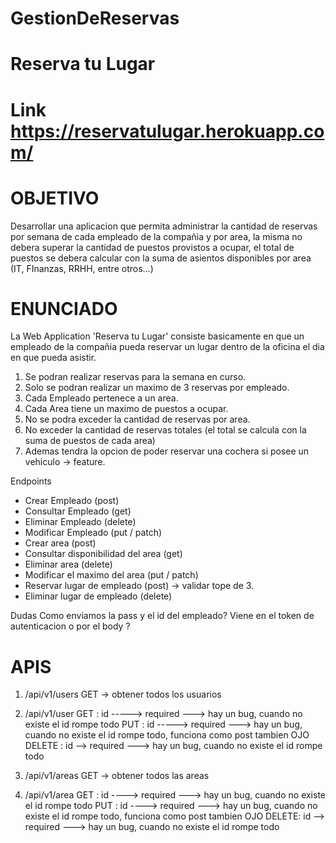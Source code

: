 # GestionDeReservas

# Reserva tu Lugar
# Link https://reservatulugar.herokuapp.com/

# OBJETIVO

Desarrollar una aplicacion que permita administrar la cantidad de reservas por semana de cada empleado de la compañia y por area,
la misma no debera superar la cantidad de puestos provistos a ocupar, el total de puestos se debera calcular con la suma de asientos
disponibles por area (IT, FInanzas, RRHH, entre otros...)

# ENUNCIADO

La Web Application 'Reserva tu Lugar' consiste basicamente en que un empleado de la compañia
pueda reservar un lugar dentro de la oficina el dia en que pueda asistir.

1. Se podran realizar reservas para la semana en curso.
2. Solo se podran realizar un maximo de 3 reservas por empleado.
3. Cada Empleado pertenece a un area.
4. Cada Area tiene un maximo de puestos a ocupar.
5. No se podra exceder la cantidad de reservas por area.
6. No exceder la cantidad de reservas totales (el total se calcula con la suma de puestos de cada area)
7. Ademas tendra la opcion de poder reservar una cochera si posee un vehiculo -> feature.

Endpoints
- Crear Empleado (post)
- Consultar Empleado (get)
- Eliminar Empleado (delete)
- Modificar Empleado (put / patch)
- Crear area (post)
- Consultar disponibilidad del area (get)
- Eliminar area (delete)
- Modificar el maximo del area (put / patch)
- Reservar lugar de empleado (post) -> validar tope de 3.
- Eliminar lugar de empleado (delete)

Dudas
Como enviamos la pass y el id del empleado? Viene en el token de autenticacion o por el body ?

# APIS

1. /api/v1/users
				GET -> obtener todos los usuarios


2. /api/v1/user
				GET : id -----> required   ---> hay un bug, cuando no existe el id rompe todo
				PUT : id -----> required   ---> hay un bug, cuando no existe el id rompe todo, funciona como post tambien OJO
				DELETE : id --> required   ---> hay un bug, cuando no existe el id rompe todo

3. /api/v1/areas
				GET -> obtener todos las areas

4. /api/v1/area
				GET : id ----> required   --->  hay un bug, cuando no existe el id rompe todo
				PUT : id ----> required   --->  hay un bug, cuando no existe el id rompe todo, funciona como post tambien OJO
				DELETE: id --> required   --->  hay un bug, cuando no existe el id rompe todo